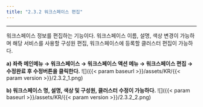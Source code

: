 ```yaml
---
title: "2.3.2 워크스페이스 편집"
---
```


---
워크스페이스 정보를 편집하는 기능이다. 워크스페이스 이름, 설명, 색상 변경이 가능하며 해당 서비스를 사용할 구성원 편집, 워크스페이스에 등록할 클러스터 편집이 가능하다.

**a) 좌측 메인메뉴 → 워크스페이스 → 워크스페이스 액션 메뉴 → 워크스페이스 편집 → 수정완료 후 수정버튼을 클릭한다.**
![]({{< param baseurl >}}/assets/KR/{{< param version >}}/2.3.2_1.png)

**b) 워크스페이스 명, 설명, 색상 및 구성원, 클러스터 수정이 가능하다.**
![]({{< param baseurl >}}/assets/KR/{{< param version >}}/2.3.2_2.png)
